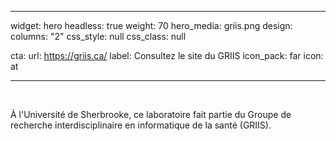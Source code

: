 ---
  widget: hero
  headless: true
  weight: 70
  hero_media: griis.png
  design:
  columns: "2"
  css_style: null
  css_class: null

  cta:
  url: https://griis.ca/
  label: Consultez le site du GRIIS
  icon_pack: far
  icon: at

  ---
<br>

À l'Université de Sherbrooke, ce laboratoire fait partie du Groupe de recherche interdisciplinaire 
en informatique de la santé (GRIIS).

  <br>
